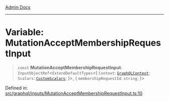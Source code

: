 [Admin Docs](/)

***

# Variable: MutationAcceptMembershipRequestInput

> `const` **MutationAcceptMembershipRequestInput**: `InputObjectRef`\<`ExtendDefaultTypes`\<\{ `Context`: [`GraphQLContext`](../../../context/type-aliases/GraphQLContext.md); `Scalars`: [`CustomScalars`](../../../scalars/type-aliases/CustomScalars.md); \}\>, \{ `membershipRequestId`: `string`; \}\>

Defined in: [src/graphql/inputs/MutationAcceptMembershipRequestInput.ts:10](https://github.com/Sourya07/talawa-api/blob/2dc82649c98e5346c00cdf926fe1d0bc13ec1544/src/graphql/inputs/MutationAcceptMembershipRequestInput.ts#L10)
